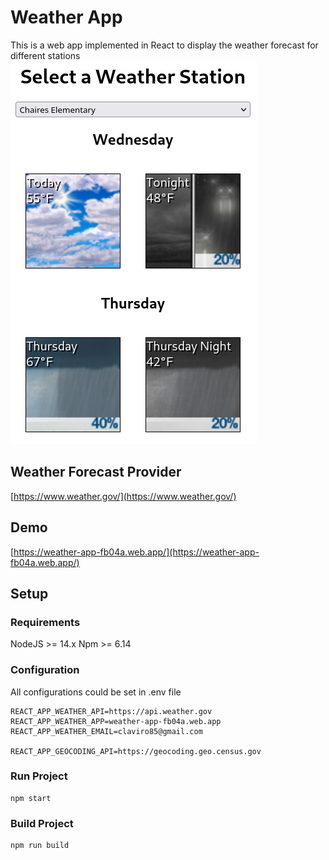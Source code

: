 # Weather App

This is a web app implemented in React to display the weather forecast for different stations
![screenshot](https://github.com/robertoclavijob/weather-app/blob/main/src/images/weather-app-screenshot.png?raw=true)


## Weather Forecast Provider
[https://www.weather.gov/](https://www.weather.gov/)

## Demo

[https://weather-app-fb04a.web.app/](https://weather-app-fb04a.web.app/)

## Setup
### Requirements
NodeJS >= 14.x
Npm >= 6.14
### Configuration
All configurations could be set in .env file
```
REACT_APP_WEATHER_API=https://api.weather.gov
REACT_APP_WEATHER_APP=weather-app-fb04a.web.app
REACT_APP_WEATHER_EMAIL=claviro85@gmail.com

REACT_APP_GEOCODING_API=https://geocoding.geo.census.gov

```
### Run Project
```
npm start
```
### Build Project

```
npm run build
```
